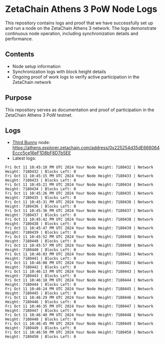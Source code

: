 # ZetaChain Athens 3 PoW Node Logs
This repository contains logs and proof that we have successfully set up and run a node on the ZetaChain Athens 3 network. The logs demonstrate continuous node operation, including synchronization details and performance.

## Contents
- Node setup information
- Synchronization logs with block height details
- Ongoing proof of work logs to verify active participation in the ZetaChain network

## Purpose
This repository serves as documentation and proof of participation in the ZetaChain Athens 3 PoW testnet.

## Logs

- [Third Bunny](https://thirdbunny.xyz/) node: https://athens.explorer.zetachain.com/address/0x225254d35dE666064Eccc5ce16eF1D8bF8D7b5EE
- Latest logs:
```
Fri Oct 11 10:45:10 PM UTC 2024 Your Node Height: 7180432 | Network Height: 7180432 | Blocks Left: 0
Fri Oct 11 10:45:15 PM UTC 2024 Your Node Height: 7180433 | Network Height: 7180433 | Blocks Left: 0
Fri Oct 11 10:45:21 PM UTC 2024 Your Node Height: 7180434 | Network Height: 7180434 | Blocks Left: 0
Fri Oct 11 10:45:26 PM UTC 2024 Your Node Height: 7180435 | Network Height: 7180435 | Blocks Left: 0
Fri Oct 11 10:45:31 PM UTC 2024 Your Node Height: 7180436 | Network Height: 7180436 | Blocks Left: 0
Fri Oct 11 10:45:36 PM UTC 2024 Your Node Height: 7180437 | Network Height: 7180437 | Blocks Left: 0
Fri Oct 11 10:45:42 PM UTC 2024 Your Node Height: 7180438 | Network Height: 7180438 | Blocks Left: 0
Fri Oct 11 10:45:47 PM UTC 2024 Your Node Height: 7180439 | Network Height: 7180439 | Blocks Left: 0
Fri Oct 11 10:45:52 PM UTC 2024 Your Node Height: 7180440 | Network Height: 7180440 | Blocks Left: 0
Fri Oct 11 10:45:57 PM UTC 2024 Your Node Height: 7180440 | Network Height: 7180440 | Blocks Left: 0
Fri Oct 11 10:46:03 PM UTC 2024 Your Node Height: 7180441 | Network Height: 7180441 | Blocks Left: 0
Fri Oct 11 10:46:08 PM UTC 2024 Your Node Height: 7180442 | Network Height: 7180442 | Blocks Left: 0
Fri Oct 11 10:46:13 PM UTC 2024 Your Node Height: 7180443 | Network Height: 7180443 | Blocks Left: 0
Fri Oct 11 10:46:18 PM UTC 2024 Your Node Height: 7180444 | Network Height: 7180444 | Blocks Left: 0
Fri Oct 11 10:46:24 PM UTC 2024 Your Node Height: 7180445 | Network Height: 7180445 | Blocks Left: 0
Fri Oct 11 10:46:29 PM UTC 2024 Your Node Height: 7180446 | Network Height: 7180446 | Blocks Left: 0
Fri Oct 11 10:46:35 PM UTC 2024 Your Node Height: 7180447 | Network Height: 7180447 | Blocks Left: 0
Fri Oct 11 10:46:40 PM UTC 2024 Your Node Height: 7180448 | Network Height: 7180448 | Blocks Left: 0
Fri Oct 11 10:46:45 PM UTC 2024 Your Node Height: 7180449 | Network Height: 7180449 | Blocks Left: 0
Fri Oct 11 10:46:50 PM UTC 2024 Your Node Height: 7180450 | Network Height: 7180450 | Blocks Left: 0
```
